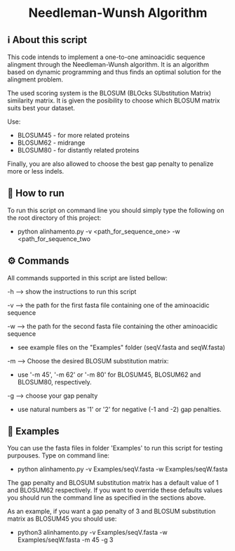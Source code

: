 <h1 align="center">
    Needleman-Wunsh Algorithm
</h1>


## ℹ️ About this script
This code intends to implement a one-to-one aminoacidic sequence alingment through the Needleman-Wunsh algorithm.
It is an algorithm based on dynamic programming and thus finds an optimal solution for the alingment problem.

The used scoring system is the BLOSUM (BLOcks SUbstitution Matrix) similarity matrix. It is given the posibility to choose which BLOSUM matrix 
suits best your dataset.

Use:
  - BLOSUM45 - for more related proteins
  - BLOSUM62 - midrange
  - BLOSUM80 - for distantly related proteins

Finally, you are also allowed to choose the best gap penalty to penalize more or less indels.

## 🚀 How to run
To run this script on command line you should simply type the following on the root directory of this project:
- python alinhamento.py -v <path_for_sequence_one> -w <path_for_sequence_two

## ⚙ Commands
All commands supported in this script are listed bellow:

-h --> show the instructions to run this script

-v --> the path for the first fasta file containing one of the aminoacidic sequence
  
-w --> the path for the second fasta file containing the other aminoacidic sequence
  - see example files on the "Examples" folder (seqV.fasta and seqW.fasta)

-m --> Choose the desired BLOSUM substitution matrix:
  - use '-m 45', '-m 62' or '-m 80' for BLOSUM45, BLOSUM62 and BLOSUM80, respectively.

-g --> choose your gap penalty 
  - use natural numbers as '1' or '2' for negative (-1 and -2) gap penalties.

## 🧐 Examples
You can use the fasta files in folder 'Examples' to run this script for testing purpouses. Type on command line:
- python alinhamento.py -v Examples/seqV.fasta -w Examples/seqW.fasta
  
The gap penalty and BLOSUM substitution matrix has a default value of 1 and BLOSUM62 respectively. If you want to override these defaults values 
you should run the command line as specified in the sections above. 

As an example, if you want a gap penalty of 3 and BLOSUM substitution matrix as BLOSUM45 you should use:
- python3 alinhamento.py -v Examples/seqV.fasta -w Examples/seqW.fasta -m 45 -g 3

  
